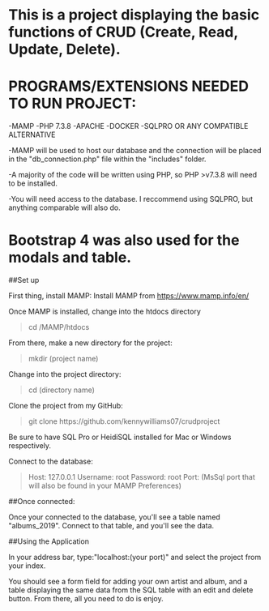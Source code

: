 # This is a project displaying the basic functions of CRUD (Create, Read, Update, Delete).


# PROGRAMS/EXTENSIONS NEEDED TO RUN PROJECT:

-MAMP
-PHP 7.3.8
-APACHE
-DOCKER
-SQLPRO OR ANY COMPATIBLE ALTERNATIVE

-MAMP will be used to host our database and the connection will be placed in the "db_connection.php" file within the "includes" folder.

-A majority of the code will be written using PHP, so PHP >v7.3.8 will need to be installed.

-You will need access to the database. I reccommend using SQLPRO, but anything comparable will also do.

# Bootstrap 4 was also used for the modals and table.

##Set up


First thing, install MAMP:
Install MAMP from https://www.mamp.info/en/

Once MAMP is installed, change into the htdocs directory
<blockquote>
cd /MAMP/htdocs
</blockquote>

From there, make a new directory for the project:
<blockquote>
mkdir (project name)
</blockquote>

Change into the project directory:
<blockquote>
cd (directory name)
</blockquote>

Clone the project from my GitHub:
<blockquote>
git clone https://github.com/kennywilliams07/crudproject
</blockquote>

Be sure to have SQL Pro or HeidiSQL installed for Mac or Windows respectively.

Connect to the database:
<blockquote>
Host: 127.0.0.1
Username: root
Password: root
Port: (MsSql port that will also be found in your MAMP Preferences)
</blockquote>

##Once connected:

Once your connected to the database, you'll see a table named "albums_2019". Connect to that table, and you'll see the data.

##Using the Application

In your address bar, type:"localhost:(your port)" and select the project from your index.

You should see a form field for adding your own artist and album, and a table displaying the same data from the SQL table with an edit and delete button. From there, all you need to do is enjoy.

